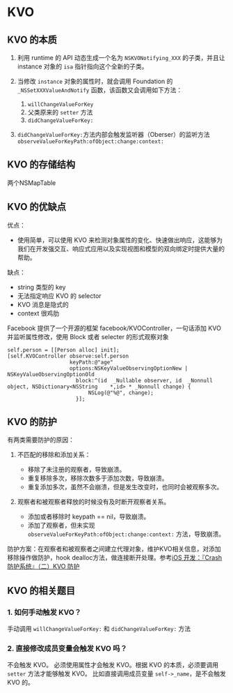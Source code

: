 # KVO 
## KVO 的本质
1. 利用 runtime 的 API 动态生成一个名为 `NSKVONotifying_XXX` 的子类，并且让 instance 对象的 `isa` 指针指向这个全新的子类。
2. 当修改 `instance` 对象的属性时，就会调用 Foundation 的 `_NSSetXXXValueAndNotify` 函数，该函数又会调用如下方法： 
   
   1. `willChangeValueForKey`
   2. 父类原来的 `setter` 方法                                                             
   3. `didChangeValueForKey:`
3. `didChangeValueForKey:`方法内部会触发监听器（Oberser）的监听方法 `observeValueForKeyPath:ofObject:change:context:`

## KVO 的存储结构
两个NSMapTable

## KVO 的优缺点
优点：
- 使用简单，可以使用 KVO 来检测对象属性的变化、快速做出响应，这能够为我们在开发强交互、响应式应用以及实现视图和模型的双向绑定时提供大量的帮助。

缺点：
- string 类型的 key
- 无法指定响应 KVO 的 selector
- KVO 消息是隐式的
- context 很鸡肋

Facebook 提供了一个开源的框架 facebook/KVOController，一句话添加 KVO 并监听属性修改，使用 Block 或者 selecter 的形式观察对象
```objc
self.person = [[Person alloc] init];
[self.KVOController observe:self.person
                    keyPath:@"age"
                    options:NSKeyValueObservingOptionNew | NSKeyValueObservingOptionOld
                      block:^(id  _Nullable observer, id  _Nonnull object, NSDictionary<NSString    *,id> * _Nonnull change) {
                          NSLog(@"%@", change);
                      }];
```

## KVO 的防护
有两类需要防护的原因：
1. 不匹配的移除和添加关系：
   
   - 移除了未注册的观察者，导致崩溃。
   - 重复移除多次，移除次数多于添加次数，导致崩溃。
   - 重复添加多次，虽然不会崩溃，但是发生改变时，也同时会被观察多次。

2. 观察者和被观察者释放的时候没有及时断开观察者关系。
   - 添加或者移除时 keypath == nil，导致崩溃。
   - 添加了观察者，但未实现 `observeValueForKeyPath:ofObject:change:context:` 方法，导致崩溃。

防护方案：在观察者和被观察者之间建立代理对象，维护KVO相关信息，对添加移除操作做防护，hook dealloc方法，做连接断开处理。参考[iOS 开发：『Crash 防护系统』（二）KVO 防护](https://juejin.cn/post/6844903927469588488)

## KVO 的相关题目

### 1. 如何手动触发 KVO？
手动调用 `willChangeValueForKey:` 和 `didChangeValueForKey:` 方法

### 2. 直接修改成员变量会触发 KVO 吗？
不会触发 KVO。
必须使用属性才会触发 KVO。根据 KVO 的本质，必须要调用 `setter` 方法才能够触发 KVO。 比如直接调用成员变量 `self->_name`，是不会触发KVO 的。


